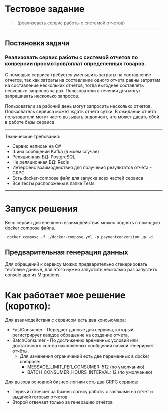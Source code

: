 # Тестовое задание 
> (реализовать сервис работы с системой отчетов)

---
## Постановка задачи
### Реализовать сервис работы с системой отчетов по конверсии просмотров/оплат определенных товаров.
С помощью сервиса требуется уменьшить затраты на составление отчетов, так как затраты на составление одного отчета равны затратам на составление нескольких отчётов, тогда выгоднее составлять несколько запросов за раз.
Пользователи в течении дня могут запрашивать несколько запросов.

Пользователи за рабочий день могут запросить несколько отчетов. 
Пользователь сервиса может ждать отчета сутки.
В ожидании отчета пользователи могут часто вызывать эндопионт, что может давать сбой в работе базы сервиса.

---
Технические требования:
- Сервис написан на C#
- Шина сообщений Kafka (в моем случае)
- Реляционная БД: PostgreSQL
- Не реляционная БД: Redis
- Интерфейс взаимодействия для получения результатов отчета - GRPC
- Есть docker-compose файл для запуска всех частей сервиса
- Все тесты расположены в папке Tests

---

# Запуск решения

Весь сервис для внешнего взаимодействия можно поднять с помощью docker compose файла.
```
 docker compose -f ./docker-compose.yml -p paymentconversion up -d
```

## Предварительная генерация данных
Для обращений к сервису можно предварительно сгенерировать тестовые данные, для этого нужно запустить несколько раз запустить
console app из Migrations.

# Как работает мое решение (коротко):
Для взаимодействия с сервисом есть два консьюмера:
  - FastConsumer - Передает данные для сервиса, который регистрирует каждое обращение на создание отчета. 
  - BatchConsumer - По достижению временных условий или достаточного кол-ва накопленных сообщений пачкой генерирует отчёты.
    - Для изменения ограничений есть две переменных в docker compose:
      - MESSAGE_LIMIT_PER_CONSUMER: 512 (по умолчанию)
      - BATCH_CONSUMER_HOURS_INTERVAL: 12 (по умолчанию)

Для вызова основной бизнес-логики есть два GRPC сервиса:
  - Первый отвечает за бизнес логику работы с заявками на отчет и выдачей готовых отчетов
  - Второй отвечает только за генерацию отчётов

